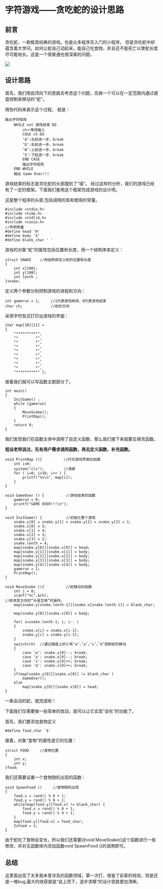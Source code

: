 # 字符游戏——贪吃蛇的设计思路

## 前言

贪吃蛇，一款极其经典的游戏。也是众多程序员入门的小程序。 但是贪吃蛇中却蕴含着大学问。如何让蛇自己动起来，能自己吃食物，并且还不能死亡以使蛇长度尽可能地长。这是一个很普通也很深奥的问题。

![](https://img-blog.csdn.net/20180103172409866?watermark/2/text/aHR0cDovL2Jsb2cuY3Nkbi5uZXQvd2VpeGluXzM4MTkwNjUw/font/5a6L5L2T/fontsize/400/fill/I0JBQkFCMA==/dissolve/70/gravity/SouthEast)

## 设计思路

首先，我们用自顶向下的思路去考虑这个问题，先做一个可以在一定范围内通过键盘控制来移动的“蛇”。 

用伪代码来表示这个过程， 就是：
```
输出字符矩阵
    WHILE not 游戏结束 DO
        ch＝等待输入
        CASE ch DO
        ‘A’:左前进一步，break 
        ‘D’:右前进一步，break    
        ‘W’:上前进一步，break    
        ‘S’:下前进一步，break    
        END CASE
        输出字符矩阵
    END WHILE
    输出 Game Over!!! 
```

游戏结束的标志是贪吃蛇的头部撞到了“墙”。 
经过这样的分析，我们的游戏已经有了一定的框架。下面我们套用这个框架完成游戏的设计吧。

这是整个程序的头部,包括调用的库和使用的常量。
```
#include <stdio.h>
#include <time.h>
#include <stdlib.h> 
#include <conio.h>
//声明常量
#define head 'H'
#define body 'X'
#define blank_char ' '
```

游戏的对象“蛇”的属性包括位置和长度，用一个结构体来定义：

```
struct SNAKE    //用结构体定义蛇的位置和长度
{
    int x[100];
    int y[100];
    int lenth ;
}snake; 
```

定义两个参数分别控制游戏的进程和方向：

```
int gamerun = 1;     //1代表游戏继续，0代表游戏结束
char ch;             //蛇的方向
```

采用字符型式打印出游戏的界面：

```
char map[10][11] = 
{
    "**********",
    "*        *",
    "*        *",
    "*        *",
    "*        *",
    "*        *",
    "*        *",
    "*        *",
    "*        *",
    "**********" }; 
```

接着我们就可以写函数主题部分了。

```
int main() 
{
    InitGame() ;
    while (gamerun) 
    {   
        MoveSnake();
        PrintMap();
    }
    return 0;
} 
```

我们发现我们在函数主体中调用了自定义函数，那么我们接下来就要去填充函数。

**程设老师说过，先有用户需求调用函数，再去定义函数、补充函数。**


```
void PrintMap (){          //打印游戏界面的函数
    int i=0;
    system("cls");         //清屏
    for ( i=0; i<10; i++ ) {
        printf("%s\n", map[i]);
    }
}

void GameOver () {          //游戏结束的函数
    gamerun = 0;
    printf("GAME OVER!!!\n");
} 

void InitGame() {           //初始化整个游戏
    snake.y[0] = snake.y[1] = snake.y[2] = snake.y[3] = 1;
    snake.x[0] = 5;
    snake.x[1] = 4;
    snake.x[2] = 3;
    snake.x[3] = 2;
    snake.lenth = 4; 
    map[snake.y[0]][snake.x[0]] = head;
    map[snake.y[1]][snake.x[1]] = body;
    map[snake.y[2]][snake.x[2]] = body;
    map[snake.y[3]][snake.x[3]] = body;
    map[snake.y[4]][snake.x[4]] = body;
    gamerun = 1;
    PrintMap();
}

void MoveSnake (){          //蛇移动的函数
    int i = 0;
    scanf("%c",&ch);
//蛇改变方向时“头尾互换”的操作。
    map[snake.y[snake.lenth-1]][snake.x[snake.lenth-1]] = blank_char;

    map[snake.y[0]][snake.x[0]] = body;

    for( i=snake.lenth-1; i; i-- )
    {
        snake.x[i] = snake.x[i-1];
        snake.y[i] = snake.y[i-1];
    }  
    switch(ch)  //通过键盘上的小写‘w’，’a’，’s’，’d’控制蛇的移动
    {
        case 'w': snake.y[0]--; break;
        case 'a': snake.x[0]--; break;
        case 's': snake.y[0]++; break;
        case 'd': snake.x[0]++; break;
    }
    if(map[snake.y[0]][snake.x[0]] != blank_char )
        GameOver();
    else 
        map[snake.y[0]][snake.x[0]] = head;
}
```

一条会动的蛇，就完成啦！ 

下面我们仅需要做一些简单的改动，就可以让它实现“会吃”的功能了。

首先，我们要添加食物定义

```
#define food_char '$'
```

接着，对象“食物”的属性是它的位置：

```
struct FOOD     //食物位置
{
    int x;
    int y;
}food;
```

我们还需要设置一个食物随机出现的函数：

```
void SpawnFood ()     //食物随机出现
{
    food.x = rand() % 8 + 1;
    food.y = rand() % 9 + 1; 
    while(map[food.y][food.x] != blank_char) {
        food.x = rand() % 8 + 1;
        food.y = rand() % 9 + 1; 
    }
    map[food.y][food.x] = food_char;
    IsFood = 1;
}
```

由于蛇吃了食物会变长，所以我们还需要对void MoveSnake()这个函数进行一些修改，并对主函数体内添加函数void SpawnFood ()的调用即可。

## 总结

这里面出现了太多我未曾涉及的函数领域，第一次打，借鉴了前辈的经验，但是还是一堆bug,最大的收获就是“自上而下，逐步求精”的设计思路更加清晰。